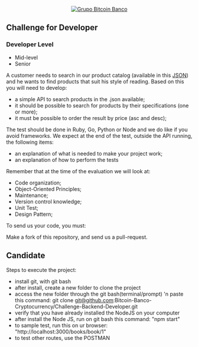 <p align="center">
  <a href="https://www.btc-banco.com">
      <img src="https://s3.amazonaws.com/assinaturas-de-emails/btc.png" alt="Grupo Bitcoin Banco"/>
  </a>
</p>

## Challenge for Developer

### Developer Level
- Mid-level
- Senior

A customer needs to search in our product catalog (available in this <a href="https://github.com/Bitcoin-Banco-Cryptocurrency/challenge/blob/master/books.json">JSON</a>) and he wants to find products that suit his style of reading.
Based on this you will need to develop:

- a simple API to search products in the .json available;
- it should be possible to search for products by their specifications (one or more);
- it must be possible to order the result by price (asc and desc);

The test should be done in Ruby, Go, Python or Node and we do like if you avoid frameworks. We expect at the end of the test, outside the API running, the following items:

- an explanation of what is needed to make your project work;
- an explanation of how to perform the tests

Remember that at the time of the evaluation we will look at:

- Code organization;
- Object-Oriented Principles;
- Maintenance;
- Version control knowledge;
- Unit Test;
- Design Pattern;

To send us your code, you must:

Make a fork of this repository, and send us a pull-request.

## Candidate 

Steps to execute the project:
- install git, with git bash
- after install, create a new folder to clone the project
- access the new folder through the git bash(terminal/prompt) 'n paste this command: git clone git@github.com:Bitcoin-Banco-Cryptocurrency/Challenge-Backend-Developer.git
- verify that you have already installed the NodeJS on your computer
- after install the Node JS, run on git bash this command: "npm start"
- to sample test, run this on ur browser: "http://localhost:3000/books/book/1"
- to test other routes, use the POSTMAN

